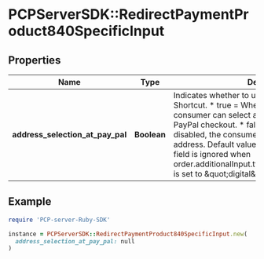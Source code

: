 # PCPServerSDK::RedirectPaymentProduct840SpecificInput

## Properties

| Name | Type | Description | Notes |
| ---- | ---- | ----------- | ----- |
| **address_selection_at_pay_pal** | **Boolean** | Indicates whether to use PayPal Express Checkout Shortcut.  * true &#x3D; When shortcut is enabled, the consumer can select a shipping address during PayPal checkout.  * false &#x3D; When shortcut is disabled, the consumer cannot change the shipping address. Default value is false. Please note that this field is ignored when order.additionalInput.typeInformation.purchaseType is set to \&quot;digital\&quot; | [optional] |

## Example

```ruby
require 'PCP-server-Ruby-SDK'

instance = PCPServerSDK::RedirectPaymentProduct840SpecificInput.new(
  address_selection_at_pay_pal: null
)
```

